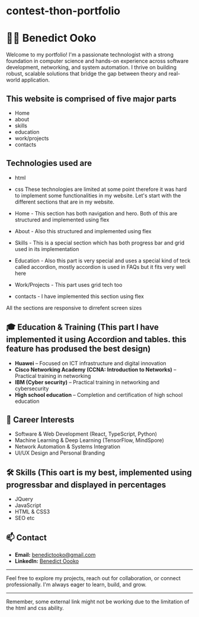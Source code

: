 ﻿# contest-thon-portfolio
# 👨‍💻 Benedict Ooko

Welcome to my portfolio! I'm a passionate technologist with a strong foundation in computer science and hands-on experience across software development, networking, and system automation. I thrive on building robust, scalable solutions that bridge the gap between theory and real-world application.
## This website is comprised of five major parts
- Home
- about
- skills
- education
- work/projects
- contacts
## Technologies used are
- html
- css
These technologies are limited at some point therefore it was hard to implement some functionalities in my website. Let's start with the different sections that are in my website.

- Home - This section has both navigation and hero. Both of this are structured and implemented using flex
- About - Also this structured and implemented using flex
- Skills - This is a special section which has both progress bar and grid used in its implementation
- Education - Also this part is very special and uses a special kind of teck called accordion, mostly accordion is used in FAQs but it fits very well here
- Work/Projects - This part uses grid tech too
- contacts - I have implemented this section using flex

All the sections are responsive to dirrefent screen sizes

## 🎓 Education & Training (This part I have implemented it using Accordion and tables. this feature has prodused the best design)
- **Huawei** – Focused on ICT infrastructure and digital innovation
- **Cisco Networking Academy (CCNA: Introduction to Networks)** – Practical training in networking
- **IBM (Cyber security)** – Practical training in networking and cybersecurity
- **High school education** – Completion and certification of high school education
## 💼 Career Interests 
- Software & Web Development (React, TypeScript, Python)
- Machine Learning & Deep Learning (TensorFlow, MindSpore)
- Network Automation & Systems Integration
- UI/UX Design and Personal Branding

## 🛠️ Skills (This oart is my best, implemented using progressbar and displayed in percentages
- JQuery
- JavaScript
- HTML & CSS3
- SEO 
etc

## 📫 Contact
- **Email:** benedictooko@gmail.com  
- **LinkedIn:** [Benedict Oooko](https://www.linkedin.com/in/john-smith-728859246)

---

Feel free to explore my projects, reach out for collaboration, or connect professionally. I'm always eager to learn, build, and grow.

---
Remember, some external link might not be working due to the limitation of the html and css ability.



